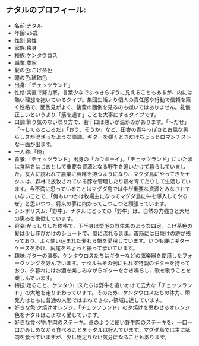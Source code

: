 ## ナタルのプロフィール:

* 名前:ナタル
* 年齢:25歳
* 性別:男性
* 家族:独身
* 種族:ケンタウロス
* 職業:農家
* 髪の色:こげ茶色
* 瞳の色:琥珀色
* 出身:「チェッツランド」
* 性格:実直で努力家。言葉少なでぶっきらぼうに見えることもあるが、内には熱い理想を抱いているタイプ。集団生活より個人の責任感や行動で信頼を築く性格で、面倒見がよく、後輩の面倒を見るのも嫌いではありません。礼儀正しいというより「筋を通す」ことを大事にするタイプです。
* 口調:飾り気のない喋り方で、若干口は悪いが温かみがあります。「〜だぜ」「〜してるところだ」「おう、そうか」など、田舎の青年っぽさと古風な男らしさが混ざったような語調。ギターを弾くときだけちょっとロマンチストな一面が出ます。
* 一人称:「俺」
* 背景:「チェッツランド」出身の「カウボーイ」。「チェッツランド」にいた頃は食料をはじめとして重要な資源となる野牛を追いかけて暮らしていました。友人に誘われて農業に興味を持つようになり、マグダ島にやってきたナタルは、森林で放牧されている豚を管理したり鶏を育てたりして生活しています。今不満に思っていることはマグダ島では牛が重要な資源とみなされていないことで、「俺もいつかは牧場主になってマグダ島に牛を導入してやるぜ」と思いつつ、将来の夢に向かってこつこつと頑張っています。
* シンボリズム:「野牛」、ナタルにとっての「野牛」は、自然の力強さと大地の恵みを象徴しています。
* 容姿:がっしりした体格で、下半身は栗毛の野生馬のような四足。こげ茶色の髪は少し伸びかけのショートで、風に流れるまま。首筋には日焼けの跡が残っており、よく使い込まれた麦わら帽を愛用しています。いつも腰にギターケースを掛け、尻尾をちょっと振って歩いています。
* 趣味:ギターの演奏、ケンタウロスたちはギターなどの弦楽器を使用したフォークソングを好んでいます。ナタルもその例にもれず特製のギターを持っており、夕暮れにはお酒を楽しみながらギターをかき鳴らし、歌を歌うことを楽しんでいます。
* 特技:走ること、ケンタウロスたちは野牛を追いかけて広大な「チェッツランド」の大地を走りまわっています。そのため、ケンタウロスたちの体力、瞬発力はともに普通の人間ではまねできない領域に達しています。
* 好きな色:夕焼けオレンジ、「チェッツランド」の夕焼けを思わせるオレンジ色をナタルはこよなく愛しています。
* 好きな食べ物:牛肉のステーキ。革のように硬い野牛肉のステーキを、一口一口かみしめながら食べることをナタルは好んでいます。マグダ島では主に豚肉を食べていますが、少し物足りない気分になることもあります。
